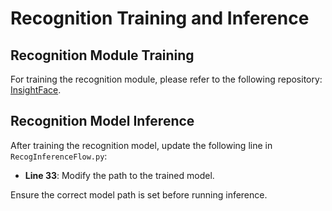 <!--
 * @Date: 2024-11-19 23:05:47
 * @LastEditors: Shujie Han
 * @LastEditTime: 2025-03-18 23:26:05
-->
# Recognition Training and Inference

## Recognition Module Training
For training the recognition module, please refer to the following repository:
[InsightFace](https://github.com/deepinsight/insightface).

## Recognition Model Inference
After training the recognition model, update the following line in `RecogInferenceFlow.py`:

- **Line 33**: Modify the path to the trained model.

Ensure the correct model path is set before running inference.
